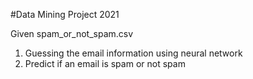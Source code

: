 #Data Mining Project 2021

Given spam_or_not_spam.csv  
1. Guessing the email information using neural network
2. Predict if an email is spam or not spam

